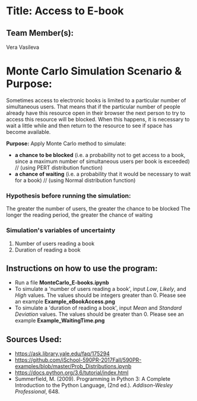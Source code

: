 
# Title: Access to E-book

## Team Member(s):
Vera Vasileva

# Monte Carlo Simulation Scenario & Purpose:
Sometimes access to electronic books is limited to a particular number of simultaneous users. That means that if the particular number of people already have this resource open in their browser the next person to try to access this resource will be blocked. When this happens, it is necessary to wait a little while and then return to the resource to see if space has become available.

**Purpose:** Apply Monte Carlo method to simulate:
- **a chance to be blocked** (i.e. a probability not to get access to a book, since a maximum number of simultaneous users per book is exceeded) // (using PERT distribution function)
- **a chance of waiting** (i.e. a probability that it would be necessary to wait for a book) // (using Normal distribution function)

### Hypothesis before running the simulation:
The greater the number of users, the greater the chance to be blocked
The longer the reading period, the greater the chance of waiting

### Simulation's variables of uncertainty
1. Number of users reading a book
2. Duration of reading a book

## Instructions on how to use the program:
- Run a file **MonteCarlo_E-books.ipynb**
- To simulate a 'number of users reading a book', input *Low*, *Likely*, and *High* values. The values should be integers greater than 0. Please see an example **Example_eBookAccess.png**
- To simulate a 'duration of reading a book', input *Mean* and *Standard Deviation* values. The values should be greater than 0. Please see an example **Example_WaitingTime.png**

## Sources Used:
- https://ask.library.yale.edu/faq/175294
- https://github.com/iSchool-590PR-2017Fall/590PR-examples/blob/master/Prob_Distributions.ipynb
- https://docs.python.org/3.6/tutorial/index.html
- Summerfield, M. (2009). Programming in Python 3: A Complete Introduction to the Python Language, (2nd ed.). *Addison-Wesley Professional*, 648.
